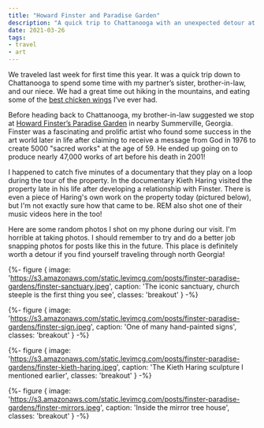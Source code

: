 ```yaml
---
title: "Howard Finster and Paradise Garden"
description: "A quick trip to Chattanooga with an unexpected detour at this fascinating place in rural Georgia"
date: 2021-03-26
tags:
- travel
- art
---
```

We traveled last week for first time this year. It was a quick trip down to Chattanooga to spend some time with my partner’s sister, brother-in-law, and our niece. We had a great time out hiking in the mountains, and eating some of the [best chicken wings](https://pigeonmtcountrystore.webs.com/) I’ve ever had.

Before heading back to Chattanooga, my brother-in-law suggested we stop at [Howard Finster’s Paradise Garden](https://paradisegardenfoundation.org/) in nearby Summerville, Georgia. Finster was a fascinating and prolific artist who found some success in the art world later in life after claiming to receive a message from God in 1976 to create 5000 "sacred works" at the age of 59. He ended up going on to produce nearly 47,000 works of art before his death in 2001!

I happened to catch five minutes of a documentary that they play on a loop during the tour of the property. In the documentary Kieth Haring visited the property late in his life after developing a relationship with Finster. There is even a piece of Haring's own work on the property today (pictured below), but I'm not exactly sure how that came to be. REM also shot one of their music videos here in the too!

Here are some random photos I shot on my phone during our visit. I'm horrible at taking photos. I should remember to try and do a better job snapping photos for posts like this in the future. This place is definitely worth a detour if you find yourself traveling through north Georgia!

{%- figure {
  image: 'https://s3.amazonaws.com/static.levimcg.com/posts/finster-paradise-gardens/finster-sanctuary.jpeg',
  caption: 'The iconic sanctuary, church steeple is the first thing you see',
  classes: 'breakout'
} -%}

{%- figure {
  image: 'https://s3.amazonaws.com/static.levimcg.com/posts/finster-paradise-gardens/finster-sign.jpeg',
  caption: 'One of many hand-painted signs',
  classes: 'breakout'
} -%}

{%- figure {
  image: 'https://s3.amazonaws.com/static.levimcg.com/posts/finster-paradise-gardens/finster-kieth-haring.jpeg',
  caption: 'The Kieth Haring sculpture I mentioned earlier',
  classes: 'breakout'
} -%}

{%- figure {
  image: 'https://s3.amazonaws.com/static.levimcg.com/posts/finster-paradise-gardens/finster-mirrors.jpeg',
  caption: 'Inside the mirror tree house',
  classes: 'breakout'
} -%}